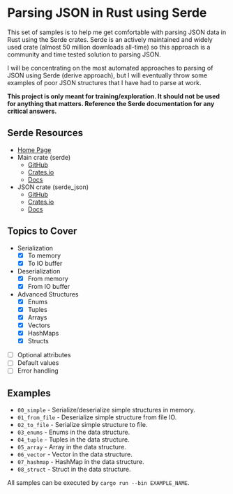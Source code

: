 Parsing JSON in Rust using Serde
================================

This set of samples is to help me get comfortable with parsing JSON data in Rust using the Serde crates.  Serde is an actively maintained and widely used crate (almost 50 million downloads all-time) so this approach is a community and time tested solution to parsing JSON.

I will be concentrating on the most automated approaches to parsing of JSON using Serde (derive approach), but I will eventually throw some examples of poor JSON structures that I have had to parse at work.

**This project is only meant for training/exploration.  It should not be used for anything that matters.  Reference the Serde documentation for any critical answers.**


## Serde Resources

* [Home Page](https://serde.rs/)
* Main crate (serde)
    * [GitHub](https://github.com/serde-rs/serde)
    * [Crates.io](https://crates.io/crates/serde)
    * [Docs](https://docs.serde.rs/serde/)
* JSON crate (serde_json)
    * [GitHub](https://github.com/serde-rs/json)
    * [Crates.io](https://crates.io/crates/serde_json)
    * [Docs](https://docs.serde.rs/serde/json)

## Topics to Cover

* Serialization
    - [x] To memory
    - [x] To IO buffer
* Deserialization
    - [x] From memory
    - [x] From IO buffer
* Advanced Structures
    - [x] Enums
    - [x] Tuples
    - [x] Arrays
    - [x] Vectors
    - [x] HashMaps
    - [x] Structs
* [ ] Optional attributes
* [ ] Default values
* [ ] Error handling

## Examples

* `00_simple` - Serialize/deserialize simple structures in memory.
* `01_from_file` - Deserialize simple structure from file IO.
* `02_to_file` - Serialize simple structure to file.
* `03_enums` - Enums in the data structure.
* `04_tuple` - Tuples in the data structure.
* `05_array` - Array in the data structure.
* `06_vector` - Vector in the data structure.
* `07_hashmap` - HashMap in the data structure.
* `08_struct` - Struct in the data structure.

All samples can be executed by `cargo run --bin EXAMPLE_NAME`.
